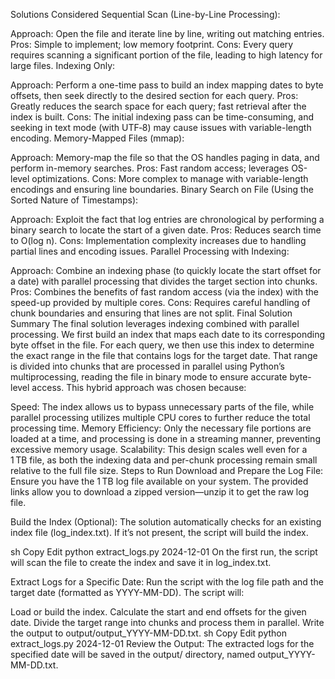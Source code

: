 Solutions Considered
Sequential Scan (Line-by-Line Processing):

Approach: Open the file and iterate line by line, writing out matching entries.
Pros: Simple to implement; low memory footprint.
Cons: Every query requires scanning a significant portion of the file, leading to high latency for large files.
Indexing Only:

Approach: Perform a one-time pass to build an index mapping dates to byte offsets, then seek directly to the desired section for each query.
Pros: Greatly reduces the search space for each query; fast retrieval after the index is built.
Cons: The initial indexing pass can be time-consuming, and seeking in text mode (with UTF‑8) may cause issues with variable-length encoding.
Memory-Mapped Files (mmap):

Approach: Memory-map the file so that the OS handles paging in data, and perform in-memory searches.
Pros: Fast random access; leverages OS-level optimizations.
Cons: More complex to manage with variable-length encodings and ensuring line boundaries.
Binary Search on File (Using the Sorted Nature of Timestamps):

Approach: Exploit the fact that log entries are chronological by performing a binary search to locate the start of a given date.
Pros: Reduces search time to O(log n).
Cons: Implementation complexity increases due to handling partial lines and encoding issues.
Parallel Processing with Indexing:

Approach: Combine an indexing phase (to quickly locate the start offset for a date) with parallel processing that divides the target section into chunks.
Pros: Combines the benefits of fast random access (via the index) with the speed-up provided by multiple cores.
Cons: Requires careful handling of chunk boundaries and ensuring that lines are not split.
Final Solution Summary
The final solution leverages indexing combined with parallel processing. We first build an index that maps each date to its corresponding byte offset in the file. For each query, we then use this index to determine the exact range in the file that contains logs for the target date. That range is divided into chunks that are processed in parallel using Python’s multiprocessing, reading the file in binary mode to ensure accurate byte-level access. This hybrid approach was chosen because:

Speed: The index allows us to bypass unnecessary parts of the file, while parallel processing utilizes multiple CPU cores to further reduce the total processing time.
Memory Efficiency: Only the necessary file portions are loaded at a time, and processing is done in a streaming manner, preventing excessive memory usage.
Scalability: This design scales well even for a 1 TB file, as both the indexing data and per-chunk processing remain small relative to the full file size.
Steps to Run
Download and Prepare the Log File:
Ensure you have the 1 TB log file available on your system. The provided links allow you to download a zipped version—unzip it to get the raw log file.

Build the Index (Optional):
The solution automatically checks for an existing index file (log_index.txt). If it’s not present, the script will build the index.

sh
Copy
Edit
python extract_logs.py 2024-12-01
On the first run, the script will scan the file to create the index and save it in log_index.txt.

Extract Logs for a Specific Date:
Run the script with the log file path and the target date (formatted as YYYY-MM-DD). The script will:

Load or build the index.
Calculate the start and end offsets for the given date.
Divide the target range into chunks and process them in parallel.
Write the output to output/output_YYYY-MM-DD.txt.
sh
Copy
Edit
python extract_logs.py 2024-12-01
Review the Output:
The extracted logs for the specified date will be saved in the output/ directory, named output_YYYY-MM-DD.txt.